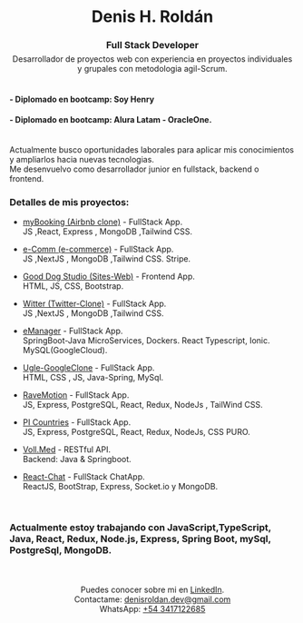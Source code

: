 
<div align="center">    
<h1>Denis H. Roldán</h1>
<h3 style="margin-bottom: 6px;">Full Stack Developer</h3>
Desarrollador de proyectos web con experiencia en proyectos individuales y grupales con metodologia agil-Scrum.
</div>
<br/>
<h4>- Diplomado en bootcamp: <b>Soy Henry</b></h4>
<h4>- Diplomado en bootcamp: <b>Alura Latam - OracleOne.</b></h4>
<br/>
Actualmente busco oportunidades laborales para aplicar mis conocimientos y ampliarlos hacia nuevas tecnologias.<br/>
Me desenvuelvo como desarrollador junior en fullstack, backend o frontend.
<br/>
<h3>Detalles de mis proyectos:</h3>

- [myBooking (Airbnb clone)](https://github.com/denisrold/MyBooking) - FullStack App.<br/>
    JS ,React, Express , MongoDB ,Tailwind CSS.

- [e-Comm (e-commerce)](https://github.com/denisrold/e-comm-withStripe/blob/master/README.md) - FullStack App.<br/>
    JS ,NextJS , MongoDB ,Tailwind CSS. Stripe.
  
- [Good Dog Studio (Sites-Web)](https://github.com/denisrold/GoodDogSites) - Frontend App.<br/>
    HTML, JS, CSS, Bootstrap.  

- [Witter (Twitter-Clone)](https://github.com/denisrold/Witter) - FullStack App.<br/>
    JS ,NextJS , MongoDB ,Tailwind CSS.
  
- [eManager](https://github.com/denisrold/eManager-microservice) - FullStack App.</br>
    SpringBoot-Java MicroServices, Dockers. React Typescript, Ionic. MySQL(GoogleCloud).
  
- [Ugle-GoogleClone](https://github.com/denisrold/Ugle-GoogleClone) - FullStack App. <br/>
    HTML, CSS , JS, Java-Spring, MySql.
  
- [RaveMotion](https://github.com/denisrold/RaveMotion_back) - FullStack App. <br/>
    JS, Express, PostgreSQL, React, Redux, NodeJs , TailWind CSS.
  
- [PI Countries](https://github.com/denisrold/PI_Countries) - FullStack App. <br/>
    JS, Express, PostgreSQL, React, Redux, NodeJs, CSS PURO.
  
- [Voll.Med](https://github.com/denisrold/voll.med/tree/master/voll-med/api) - RESTful API. <br/>
    Backend: Java & Springboot.
  
- [React-Chat](https://github.com/denisrold/ReactChat) - FullStack ChatApp. <br/>
   ReactJS, BootStrap, Express, Socket.io y MongoDB.

  
<br/>
<h3 >Actualmente estoy trabajando con JavaScript,TypeScript, Java, React, Redux, Node.js, Express, Spring Boot, mySql, PostgreSql, MongoDB.</h3>


 <br/>
 <br/>
 <div align="center">
 Puedes conocer sobre mi en <a href="https://www.linkedin.com/in/denisrold" target="_blank">LinkedIn</a>. <br/>
 Contactame: <a href="mailto:denisroldan.dev@gmail.com">denisroldan.dev@gmail.com </a>  <br/>
 WhatsApp: <a href="https://api.whatsapp.com/send?phone=3417122685" target="_blank">+54 3417122685</a>
 </div>
<br/>
<br/>
<br/>


